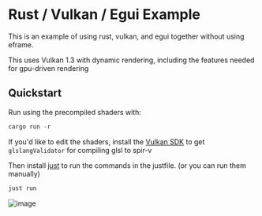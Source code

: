 # Rust / Vulkan / Egui Example

This is an example of using rust, vulkan, and egui together without using eframe.

This uses Vulkan 1.3 with dynamic rendering, including the features needed for gpu-driven rendering

## Quickstart

Run using the precompiled shaders with:

```rust
cargo run -r
```

If you'd like to edit the shaders, install the [Vulkan SDK](https://www.lunarg.com/vulkan-sdk/) to get `glslangValidator` for compiling glsl to spir-v

Then install [just](https://github.com/casey/just) to run the commands in the justfile. (or you can run them manually)
 
```rust
just run
```


![image](https://github.com/user-attachments/assets/4beef2f5-5895-4402-9977-51e04f006d0a)
